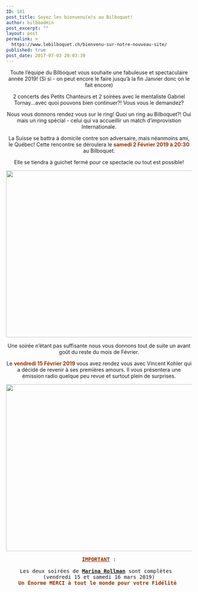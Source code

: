 ```yaml
---
ID: 181
post_title: Soyez les bienvenu(e)s au Bilboquet!
author: bilboadmin
post_excerpt: ""
layout: post
permalink: >
  https://www.lebilboquet.ch/bienvenu-sur-notre-nouveau-site/
published: true
post_date: 2017-07-03 20:03:39
---
```

<p style="text-align: center;">Toute l’équipe du Bilboquet vous souhaite une fabuleuse et spectaculaire année 2019! (Si si - on peut encore le faire jusqu’à la fin Janvier donc on le fait encore)</p>
<p style="text-align: center;">2 concerts des Petits Chanteurs et 2 soirées avec le mentaliste Gabriel Tornay...avec quoi pouvons bien continuer?! Vous vous le demandez?</p>
<p style="text-align: center;">Nous vous donnons rendez vous sur le ring! Quoi un ring au Bilboquet?! Oui mais un ring spécial - celui qui va accueillir un match d’improvistion Internationale.</p>
<p style="text-align: center;">La Suisse se battra à domicile contre son adversaire, mais néanmoins ami, le Québec! Cette rencontre se déroulera le <span style="color: #993300;"><b>samedi 2 Février 2019 à 20:30</b></span> au Bilboquet.</p>
<p style="text-align: center;">Elle se tiendra à guichet fermé pour ce spectacle ou tout est possible!</p>
<p style="text-align: center;"><img class="aligncenter wp-image-1074 size-full" src="http://www.lebilboquet.ch/wp-content/uploads/2018/06/Page11-1.jpg" alt="" width="1279" height="452" /></p>
<p style="text-align: center;">Une soirée n’étant pas suffisante nous vous donnons tout de suite un avant goût du reste du mois de Février.</p>
<p style="text-align: center;">Le <span style="color: #993300;"><b>vendredi 15 Février 2019</b></span> vous avez rendez vous avec Vincent Kohler qui a décidé de revenir à ses premières amours. Il vous présentera une émission radio quelque peu revue et surtout plein de surprises.</p>
<p style="text-align: center;"><img class="aligncenter wp-image-1075 size-full" src="http://www.lebilboquet.ch/wp-content/uploads/2018/06/Page12-1.jpg" alt="" width="1279" height="452" /></p>

<pre style="text-align: center;"><span style="color: #993300;"><b><u>IMPORTANT</u></b></span> :

Les deux soirées de <b><u>Marina Rollman</u></b> sont complètes  
(vendredi 15 et samedi 16 mars 2019)
<span style="color: #993300;"><strong>Un Énorme MERCI à tout le monde pour votre Fidélité </strong></span></pre>